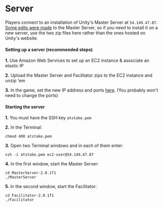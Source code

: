 # Server
Players connect to an installation of Unity's Master Server at `54.149.47.87`. [Some edits were made](http://answers.unity3d.com/questions/429957/unity-master-server-ubuntu-build-problem.html) to the Master Server, so if you need to install it on a new server, use the two zip files here rather than the ones hosted on Unity's website. 

#### Setting up a server (recommended steps)
**1.** Use Amazon Web Services to set up an EC2 instance & associate an elastic IP

**2.** Upload the Master Server and Facilitator zips to the EC2 instance and unzip 'em

**3.** In the game, set the new IP address and ports [here](https://github.com/engagementgamelab/AtStake/blob/master/Assets/Scripts/Settings/ServerSettings.cs). (You probably won't need to change the ports)

#### Starting the server
**1.** You must have the SSH key `atstake.pem`

**2.** In the Terminal: 
```
chmod 400 atstake.pem
```

**3.** Open two Terminal windows and in each of them enter: 
```
ssh -i atstake.pem ec2-user@54.149.47.87
```

**4.** In the first window, start the Master Server: 
```
cd MasterServer-2.0.1f1
./MasterServer
```

**5.** In the second window, start the Facilitator: 
```
cd Facilitator-2.0.1f1
./Facilitator
```
